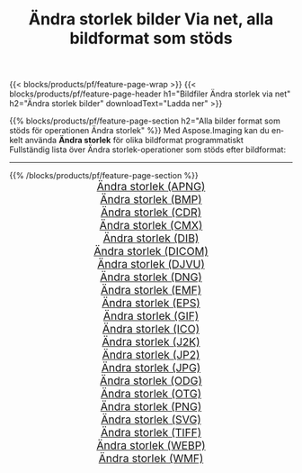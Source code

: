 ﻿---
title: Ändra storlek bilder Via net, alla bildformat som stöds 
weight: 3920
url: /sv/net/resize 
lang: sv
langdirlevel: 2
locales: zh-hans,ja,it,ru,de,es,fr,nl,id,lt,pl,pt,vi,tr,ko,zh-hant,ar,hi,th,sv,cs,uk,he
description: Med Aspose.Imaging kan du enkelt Ändra storlek bilder via net
---

{{< blocks/products/pf/feature-page-wrap >}}
{{< blocks/products/pf/feature-page-header h1="Bildfiler Ändra storlek via net" h2="Ändra storlek bilder" downloadText="Ladda ner" >}}


{{% blocks/products/pf/feature-page-section  h2="Alla bilder format som stöds för operationen Ändra storlek" %}}
Med Aspose.Imaging kan du enkelt använda **Ändra storlek** för olika bildformat programmatiskt
<br/>
Fullständig lista över Ändra storlek-operationer som stöds efter bildformat:
<hr/>
{{% /blocks/products/pf/feature-page-section %}}
<div class="container-fluid productfamilypage bg-gray">
    <div class="convertypes bg-gray agp-content section">
        <div class="container">
		<div class="row other-converters" style="gap: 10px;font-size: 19px;text-align:center;">
		    <div class='col-md-2 other-converter remove-lp remove-rp'><a href="/imaging/sv/net/resize/apng" style="padding:15px;">Ändra storlek (APNG)</a></div><div class='col-md-2 other-converter remove-lp remove-rp'><a href="/imaging/sv/net/resize/bmp" style="padding:15px;">Ändra storlek (BMP)</a></div><div class='col-md-2 other-converter remove-lp remove-rp'><a href="/imaging/sv/net/resize/cdr" style="padding:15px;">Ändra storlek (CDR)</a></div><div class='col-md-2 other-converter remove-lp remove-rp'><a href="/imaging/sv/net/resize/cmx" style="padding:15px;">Ändra storlek (CMX)</a></div><div class='col-md-2 other-converter remove-lp remove-rp'><a href="/imaging/sv/net/resize/dib" style="padding:15px;">Ändra storlek (DIB)</a></div><div class='col-md-2 other-converter remove-lp remove-rp'><a href="/imaging/sv/net/resize/dicom" style="padding:15px;">Ändra storlek (DICOM)</a></div><div class='col-md-2 other-converter remove-lp remove-rp'><a href="/imaging/sv/net/resize/djvu" style="padding:15px;">Ändra storlek (DJVU)</a></div><div class='col-md-2 other-converter remove-lp remove-rp'><a href="/imaging/sv/net/resize/dng" style="padding:15px;">Ändra storlek (DNG)</a></div><div class='col-md-2 other-converter remove-lp remove-rp'><a href="/imaging/sv/net/resize/emf" style="padding:15px;">Ändra storlek (EMF)</a></div><div class='col-md-2 other-converter remove-lp remove-rp'><a href="/imaging/sv/net/resize/eps" style="padding:15px;">Ändra storlek (EPS)</a></div><div class='col-md-2 other-converter remove-lp remove-rp'><a href="/imaging/sv/net/resize/gif" style="padding:15px;">Ändra storlek (GIF)</a></div><div class='col-md-2 other-converter remove-lp remove-rp'><a href="/imaging/sv/net/resize/ico" style="padding:15px;">Ändra storlek (ICO)</a></div><div class='col-md-2 other-converter remove-lp remove-rp'><a href="/imaging/sv/net/resize/j2k" style="padding:15px;">Ändra storlek (J2K)</a></div><div class='col-md-2 other-converter remove-lp remove-rp'><a href="/imaging/sv/net/resize/jp2" style="padding:15px;">Ändra storlek (JP2)</a></div><div class='col-md-2 other-converter remove-lp remove-rp'><a href="/imaging/sv/net/resize/jpg" style="padding:15px;">Ändra storlek (JPG)</a></div><div class='col-md-2 other-converter remove-lp remove-rp'><a href="/imaging/sv/net/resize/odg" style="padding:15px;">Ändra storlek (ODG)</a></div><div class='col-md-2 other-converter remove-lp remove-rp'><a href="/imaging/sv/net/resize/otg" style="padding:15px;">Ändra storlek (OTG)</a></div><div class='col-md-2 other-converter remove-lp remove-rp'><a href="/imaging/sv/net/resize/png" style="padding:15px;">Ändra storlek (PNG)</a></div><div class='col-md-2 other-converter remove-lp remove-rp'><a href="/imaging/sv/net/resize/svg" style="padding:15px;">Ändra storlek (SVG)</a></div><div class='col-md-2 other-converter remove-lp remove-rp'><a href="/imaging/sv/net/resize/tiff" style="padding:15px;">Ändra storlek (TIFF)</a></div><div class='col-md-2 other-converter remove-lp remove-rp'><a href="/imaging/sv/net/resize/webp" style="padding:15px;">Ändra storlek (WEBP)</a></div><div class='col-md-2 other-converter remove-lp remove-rp'><a href="/imaging/sv/net/resize/wmf" style="padding:15px;">Ändra storlek (WMF)</a></div>
                </div>
        </div>
    </div>
</div>
<br/>
